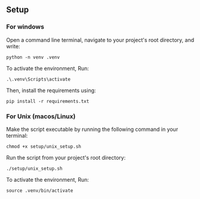 ## Setup
### For windows
Open a command line terminal, navigate to your project's root directory, and write:

    python -n venv .venv

To activate the environment, Run:

    .\.venv\Scripts\activate

Then, install the requirements using:

    pip install -r requirements.txt

### For Unix (macos/Linux)
Make the script executable by running the following command in your terminal:

    chmod +x setup/unix_setup.sh

Run the script from your project's root directory:

    ./setup/unix_setup.sh

To activate the environment, Run:

    source .venv/bin/activate

